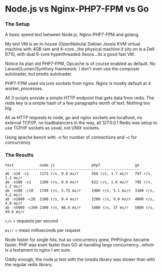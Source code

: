 # Node.js vs Nginx-PHP7-FPM vs Go


### The Setup
A basic speed test between Node.js, Nginx-PHP7-FPM and golang

My test VM is an in-house (OpenNebula) Debian Jessie KVM virtual machine with 4GB ram and 4-core...the physical machine
it sits on is a Dell R710, with dual 6-core hyperthreaded Xeons...its a good fast VM.

Notice its plan old PHP7-FPM, Opcache is of course enabled as default.  No Laravel/Lumen/Symfony framework.
I don't even use the composer autoloader, but predis autoloader.

PHP7-FPM used via unix sockets from nginx.  Nginx is mostly default at 4 worker_processes.

All 3 scripts provide a simple HTTP endpoint that gets data from redis.  The redis key is a simple
hash of a few paragraphs worth of text.  Nothing too big.

All `ab` HTTP requests to node, go and nginx sockets are localhost, no external TCP/IP, no loadbalancers in the way, all 127.0.0.1
Redis was setup to use TCP/IP sockets as usual, not UNIX sockets.

Using apache bench with -n for number of connections and -c for concurrency


### The Results
```
test			node.js					php7				go
--------------------------------------------------------------
ab -n10 -c1		1173 r/s, 0.8 ms/r		560 r/s, 1.7 ms/r	797 r/s, 1.2 ms/r
ab -n100 -c1	1200 r/s, 0.8 ms/r		622 r/s, 1.6 ms/r	795 r/s, 1.2 ms/r
ab -n100 -c10   1749 r/s, 5.75 ms/r		1900 r/s, 5.1 ms/r	3100 r/s, 3.2 ms/r
ab -n1000 -c20	2100 r/s, 9.4 ms/r		2200 r/s, 9.0 ms/r	4000 r/s, 4.9 ms/r
ab -n5000 -c200 2300 r/s, 86.4 ms/r		5400 r/s, 37 ms/r	5000 r/s, 49.6 ms/r
```

`r/s` = requests per second

`ms/r` = mean milliseconds per request

Node faster for single hits, but as concurrency grew, PHP/nginx became faster.  PHP was even faster
than GO at handling large concurrency...which is a testament to nginx I am sure.

Oddly enough, the node.js test with the ioredis library was slower than with the regular redis library.
